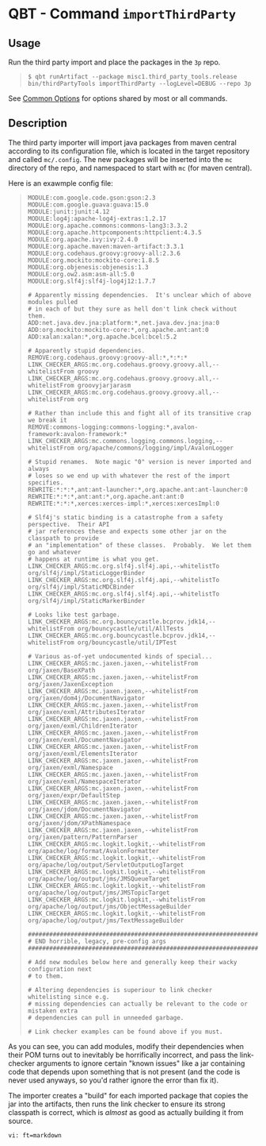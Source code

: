 # QBT - Command `importThirdParty`

## Usage

Run the third party import and place the packages in the `3p` repo.

>     $ qbt runArtifact --package misc1.third_party_tools.release bin/thirdPartyTools importThirdParty --logLevel=DEBUG --repo 3p

See [Common Options](qbt-common-options.html) for options shared by most or all commands.

## Description

The third party importer will import java packages from maven central according to its configuration file, which is located in the target repository and called `mc/.config`.  The new packages will be inserted into the `mc` directory of the repo, and namespaced to start with `mc` (for maven central).

Here is an exawmple config file:

>     MODULE:com.google.code.gson:gson:2.3
>     MODULE:com.google.guava:guava:15.0
>     MODULE:junit:junit:4.12
>     MODULE:log4j:apache-log4j-extras:1.2.17
>     MODULE:org.apache.commons:commons-lang3:3.3.2
>     MODULE:org.apache.httpcomponents:httpclient:4.3.5
>     MODULE:org.apache.ivy:ivy:2.4.0
>     MODULE:org.apache.maven:maven-artifact:3.3.1
>     MODULE:org.codehaus.groovy:groovy-all:2.3.6
>     MODULE:org.mockito:mockito-core:1.8.5
>     MODULE:org.objenesis:objenesis:1.3
>     MODULE:org.ow2.asm:asm-all:5.0
>     MODULE:org.slf4j:slf4j-log4j12:1.7.7
>     
>     # Apparently missing dependencies.  It's unclear which of above modules pulled
>     # in each of but they sure as hell don't link check without them.
>     ADD:net.java.dev.jna:platform:*,net.java.dev.jna:jna:0
>     ADD:org.mockito:mockito-core:*,org.apache.ant:ant:0
>     ADD:xalan:xalan:*,org.apache.bcel:bcel:5.2
>     
>     # Apparently stupid dependencies.  
>     REMOVE:org.codehaus.groovy:groovy-all:*,*:*:*
>     LINK_CHECKER_ARGS:mc.org.codehaus.groovy.groovy.all,--whitelistFrom groovy
>     LINK_CHECKER_ARGS:mc.org.codehaus.groovy.groovy.all,--whitelistFrom groovyjarjarasm
>     LINK_CHECKER_ARGS:mc.org.codehaus.groovy.groovy.all,--whitelistFrom org
>     
>     # Rather than include this and fight all of its transitive crap we break it
>     REMOVE:commons-logging:commons-logging:*,avalon-framework:avalon-framework:*
>     LINK_CHECKER_ARGS:mc.commons.logging.commons.logging,--whitelistFrom org/apache/commons/logging/impl/AvalonLogger
>     
>     # Stupid renames.  Note magic "0" version is never imported and always
>     # loses so we end up with whatever the rest of the import specifies.
>     REWRITE:*:*:*,ant:ant-launcher:*,org.apache.ant:ant-launcher:0
>     REWRITE:*:*:*,ant:ant:*,org.apache.ant:ant:0
>     REWRITE:*:*:*,xerces:xerces-impl:*,xerces:xercesImpl:0
>     
>     # Slf4j's static binding is a catastrophe from a safety perspective.  Their API
>     # jar references these and expects some other jar on the classpath to provide
>     # an "implementation" of these classes.  Probably.  We let them go and whatever
>     # happens at runtime is what you get.
>     LINK_CHECKER_ARGS:mc.org.slf4j.slf4j.api,--whitelistTo org/slf4j/impl/StaticLoggerBinder
>     LINK_CHECKER_ARGS:mc.org.slf4j.slf4j.api,--whitelistTo org/slf4j/impl/StaticMDCBinder
>     LINK_CHECKER_ARGS:mc.org.slf4j.slf4j.api,--whitelistTo org/slf4j/impl/StaticMarkerBinder
>     
>     # Looks like test garbage.
>     LINK_CHECKER_ARGS:mc.org.bouncycastle.bcprov.jdk14,--whitelistFrom org/bouncycastle/util/AllTests
>     LINK_CHECKER_ARGS:mc.org.bouncycastle.bcprov.jdk14,--whitelistFrom org/bouncycastle/util/IPTest
>     
>     # Various as-of-yet undocumented kinds of special...
>     LINK_CHECKER_ARGS:mc.jaxen.jaxen,--whitelistFrom org/jaxen/BaseXPath
>     LINK_CHECKER_ARGS:mc.jaxen.jaxen,--whitelistFrom org/jaxen/JaxenException
>     LINK_CHECKER_ARGS:mc.jaxen.jaxen,--whitelistFrom org/jaxen/dom4j/DocumentNavigator
>     LINK_CHECKER_ARGS:mc.jaxen.jaxen,--whitelistFrom org/jaxen/exml/AttributesIterator
>     LINK_CHECKER_ARGS:mc.jaxen.jaxen,--whitelistFrom org/jaxen/exml/ChildrenIterator
>     LINK_CHECKER_ARGS:mc.jaxen.jaxen,--whitelistFrom org/jaxen/exml/DocumentNavigator
>     LINK_CHECKER_ARGS:mc.jaxen.jaxen,--whitelistFrom org/jaxen/exml/ElementsIterator
>     LINK_CHECKER_ARGS:mc.jaxen.jaxen,--whitelistFrom org/jaxen/exml/Namespace
>     LINK_CHECKER_ARGS:mc.jaxen.jaxen,--whitelistFrom org/jaxen/exml/NamespaceIterator
>     LINK_CHECKER_ARGS:mc.jaxen.jaxen,--whitelistFrom org/jaxen/expr/DefaultStep
>     LINK_CHECKER_ARGS:mc.jaxen.jaxen,--whitelistFrom org/jaxen/jdom/DocumentNavigator
>     LINK_CHECKER_ARGS:mc.jaxen.jaxen,--whitelistFrom org/jaxen/jdom/XPathNamespace
>     LINK_CHECKER_ARGS:mc.jaxen.jaxen,--whitelistFrom org/jaxen/pattern/PatternParser
>     LINK_CHECKER_ARGS:mc.logkit.logkit,--whitelistFrom org/apache/log/format/AvalonFormatter
>     LINK_CHECKER_ARGS:mc.logkit.logkit,--whitelistFrom org/apache/log/output/ServletOutputLogTarget
>     LINK_CHECKER_ARGS:mc.logkit.logkit,--whitelistFrom org/apache/log/output/jms/JMSQueueTarget
>     LINK_CHECKER_ARGS:mc.logkit.logkit,--whitelistFrom org/apache/log/output/jms/JMSTopicTarget
>     LINK_CHECKER_ARGS:mc.logkit.logkit,--whitelistFrom org/apache/log/output/jms/ObjectMessageBuilder
>     LINK_CHECKER_ARGS:mc.logkit.logkit,--whitelistFrom org/apache/log/output/jms/TextMessageBuilder
>     
>     ################################################################################
>     # END horrible, legacy, pre-config args
>     ################################################################################
>     
>     # Add new modules below here and generally keep their wacky configuration next
>     # to them.
>     
>     # Altering dependencies is superiour to link checker whitelisting since e.g.
>     # missing dependencies can actually be relevant to the code or mistaken extra
>     # dependencies can pull in unneeded garbage.
>     
>     # Link checker examples can be found above if you must.

As you can see, you can add modules, modify their dependencies when their POM turns out to inevitably be horrifically incorrect, and pass the link-checker arguments to ignore certain "known issues" like a jar containing code that depends upon something that is not present (and the code is never used anyways, so you'd rather ignore the error than fix it).

The importer creates a "build" for each imported package that copies the jar into the artifacts, then runs the link checker to ensure its strong classpath is correct, which is *almost* as good as actually building it from source.

    vi: ft=markdown
